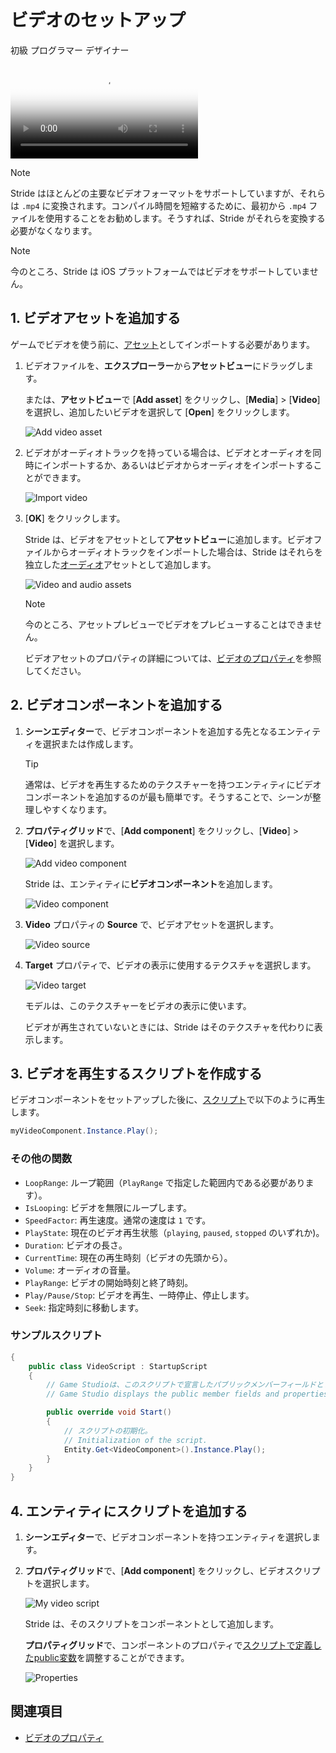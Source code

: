 # ビデオのセットアップ
<!--
# Set up a video
-->

<span class="badge text-bg-primary">初級</span>
<span class="badge text-bg-success">プログラマー</span>
<span class="badge text-bg-success">デザイナー</span>
<!--
<span class="badge text-bg-primary">Beginner</span>
<span class="badge text-bg-success">Programmer</span>
<span class="badge text-bg-success">Designer</span>
-->

<p>
<video autoplay loop class="responsive-video" poster="media/video-thumbnail.jpg">
   <source src="media/video-in-game.mp4" type="video/mp4">
</video>
</p>

>[!Note]
>Stride はほとんどの主要なビデオフォーマットをサポートしていますが、それらは `.mp4` に変換されます。コンパイル時間を短縮するために、最初から `.mp4` ファイルを使用することをお勧めします。そうすれば、Stride がそれらを変換する必要がなくなります。

<!--
>[!Note]
>Stride supports most major video formats, but converts them to `.mp4`. To reduce compilation time, we recommend you use `.mp4` files so Stride doesn't have to convert them.
-->

>[!Note]
>今のところ、Stride は iOS プラットフォームではビデオをサポートしていません。

<!--
>[!Note]
>Currently, Stride doesn't support video on iOS platforms.
-->

## 1. ビデオアセットを追加する
<!--
## 1. Add a video asset
-->

ゲームでビデオを使う前に、[アセット](../game-studio/assets.md)としてインポートする必要があります。
<!--
Before you can use a video in your game, you need to import it as an [asset](../game-studio/assets.md). 
-->

1. ビデオファイルを、**エクスプローラー**から**アセットビュー**にドラッグします。

    または、**アセットビュー**で [**Add asset**] をクリックし、[**Media**] > [**Video**] を選択し、追加したいビデオを選択して [**Open**] をクリックします。

    ![Add video asset](media/add-video-asset.png)

2. ビデオがオーディオトラックを持っている場合は、ビデオとオーディオを同時にインポートするか、あるいはビデオからオーディオをインポートすることができます。

    ![Import video](media/import-from-video.png)

3. [**OK**] をクリックします。

    Stride は、ビデオをアセットとして**アセットビュー**に追加します。ビデオファイルからオーディオトラックをインポートした場合は、Stride はそれらを独立した[オーディオ](../audio/index.md)アセットとして追加します。

    ![Video and audio assets](media/video-and-audio-assets.png)

    >[!Note]
    >今のところ、アセットプレビューでビデオをプレビューすることはできません。

    ビデオアセットのプロパティの詳細については、[ビデオのプロパティ](video-properties.md)を参照してください。

<!--
1. Drag the video file from **Explorer** into the **Asset View**.

    Alternatively, in the **Asset View**, click **Add asset** and select **Media > Video**, then browse to the video you want to add and click **Open**.

    ![Add video asset](media/add-video-asset.png)

2. If the video has audio tracks, you can import these at the same time, or import just the audio from the video.

    ![Import video](media/import-from-video.png)

3. Click **OK**.

    Stride adds the video as an asset in the **Asset View**. If you imported audio tracks from the video file, Stride adds them as separate [audio assets](../audio/index.md).

    ![Video and audio assets](media/video-and-audio-assets.png)

    >[!Note]
    >Currently, you can't preview videos in the Asset Preview.

    For information about video asset properties, see [Video properties](video-properties.md).
-->

## 2. ビデオコンポーネントを追加する
<!--
## 2. Add a video component
-->

1. **シーンエディター**で、ビデオコンポーネントを追加する先となるエンティティを選択または作成します。

    >[!Tip]
    >通常は、ビデオを再生するためのテクスチャーを持つエンティティにビデオコンポーネントを追加するのが最も簡単です。そうすることで、シーンが整理しやすくなります。

2. **プロパティグリッド**で、[**Add component**] をクリックし、[**Video**] > [**Video**] を選択します。

    ![Add video component](media/add-component.png)

    Stride は、エンティティに**ビデオコンポーネント**を追加します。

    ![Video component](media/video-component.png)

3. **Video** プロパティの **Source** で、ビデオアセットを選択します。

    ![Video source](media/video-source.png)

4. **Target** プロパティで、ビデオの表示に使用するテクスチャを選択します。

    ![Video target](media/video-target.png)

    モデルは、このテクスチャーをビデオの表示に使います。

    ビデオが再生されていないときには、Stride はそのテクスチャを代わりに表示します。

<!--
1. In the **Scene Editor**, select or create an entity to add a video component to.

    >[!Tip]
    >It's usually simplest to add the component to the same entity that has the texture plays the video. This just makes it easier to organize your scene.

2. In the **Property Grid**, click **Add component** and select **Video**.

    ![Add video component](media/add-component.png)

    Stride adds a **video component** to the entity.

    ![Video component](media/video-component.png)

3. In the **Video** properties, under **Source**, select the video asset.

    ![Video source](media/video-source.png)

4. Under **Target**, select the texture you want to display the video from.

    ![Video target](media/video-target.png)

    Models that use this texture will display the video.

    When the video isn't playing in your scene, Stride displays the texture instead. 
-->

## 3. ビデオを再生するスクリプトを作成する
<!--
## 3. Create a script to play the video
-->

ビデオコンポーネントをセットアップした後に、[スクリプト](../scripts/index.md)で以下のように再生します。

```cs
myVideoComponent.Instance.Play();
```

### その他の関数
<!--
### Other functions
-->

* `LoopRange`: ループ範囲（`PlayRange` で指定した範囲内である必要があります）。
* `IsLooping`: ビデオを無限にループします。
* `SpeedFactor`: 再生速度。通常の速度は `1` です。
* `PlayState`: 現在のビデオ再生状態（`playing`, `paused`, `stopped` のいずれか)。
* `Duration`: ビデオの長さ。
* `CurrentTime`: 現在の再生時刻（ビデオの先頭から）。
* `Volume`: オーディオの音量。
* `PlayRange`: ビデオの開始時刻と終了時刻。
* `Play/Pause/Stop`: ビデオを再生、一時停止、停止します。
* `Seek`: 指定時刻に移動します。

<!--
* `LoopRange`: The looping range (must be an area in the video in `PlayRange`)
* `IsLooping`: Loop the video loop infinitely
* `SpeedFactor`: Set the video play speed. `1` is normal speed.
* `PlayState`: The current video play state (`playing`, `paused` or `stopped`)
* `Duration`: The duration of the video
* `CurrentTime`: The current play time in the video
* `Volume`: The audio volume
* `PlayRange`: The video start and end time
* `Play/Pause/Stop`: Play, pause, or stop the video
* `Seek`: Seek to a given time
-->

### サンプルスクリプト
<!--
### Example script
-->

```cs
{
    public class VideoScript : StartupScript
    {
        // Game Studioは、このスクリプトで宣言したパブリックメンバーフィールドとプロパティを表示します。
        // Game Studio displays the public member fields and properties you declare in this script

        public override void Start()
        {
            // スクリプトの初期化。
            // Initialization of the script.
            Entity.Get<VideoComponent>().Instance.Play();
        }
    }
}
```

## 4. エンティティにスクリプトを追加する
<!--
## 4. Add the script to the entity
-->

1. **シーンエディター**で、ビデオコンポーネントを持つエンティティを選択します。

2. **プロパティグリッド**で、[**Add component**] をクリックし、ビデオスクリプトを選択します。

    ![My video script](media/add-video-script.png)

    Stride は、そのスクリプトをコンポーネントとして追加します。

    **プロパティグリッド**で、コンポーネントのプロパティで[スクリプトで定義したpublic変数](../scripts/public-properties-and-fields.md)を調整することができます。
    
    ![Properties](media/video-script-properties.png)

<!--
1. In the **Scene Editor**, select the entity that has the video component.

2. In the **Property Grid**, click **Add component** and select the video script.

    ![My video script](media/add-video-script.png)

    Stride adds the script as a component.

    You can adjust [public variables you define in the script](../scripts/public-properties-and-fields.md) in the **Property Grid** under the script component properties.

    ![Properties](media/video-script-properties.png)
-->

## 関連項目
<!--
## See also
-->

* [ビデオのプロパティ](video-properties.md)

<!--
* [Video properties](video-properties.md)
-->

